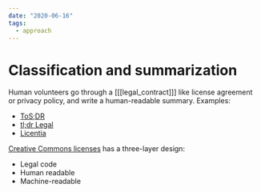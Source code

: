 ```yaml
---
date: "2020-06-16"
tags:
  - approach
---
```


# Classification and summarization

Human volunteers go through a [[[legal_contract]]] like license agreement or privacy policy, and write a human-readable summary. Examples:
- [ToS;DR](https://tosdr.org/)
- [tl;dr Legal](https://tldrlegal.com/)
- [Licentia](http://licentia.inria.fr/visualize)

[Creative Commons licenses](https://creativecommons.org/licenses/) has a three-layer design:
- Legal code
- Human readable
- Machine-readable
